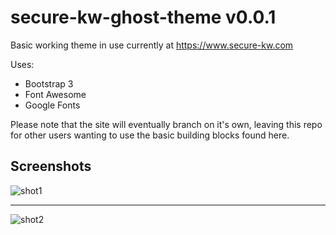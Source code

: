 # secure-kw-ghost-theme v0.0.1

Basic working theme in use currently at https://www.secure-kw.com

Uses:
* Bootstrap 3
* Font Awesome
* Google Fonts

Please note that the site will eventually branch on it's own, leaving this repo for other users wanting to use the basic building blocks found here.

## Screenshots

![shot1](https://cloud.githubusercontent.com/assets/12751893/18296244/438f8124-7476-11e6-9a65-db2dcdc34a21.png)

<hr />

![shot2](https://cloud.githubusercontent.com/assets/12751893/18296254/494b4a30-7476-11e6-812f-3a6fc5eea83c.png)
